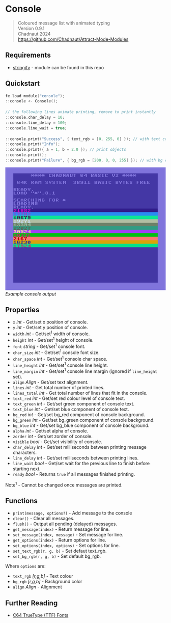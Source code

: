 # Console

> Coloured message list with animated typing  
> Version 0.9.1  
> Chadnaut 2024  
> https://github.com/Chadnaut/Attract-Mode-Modules

## Requirements

- [stringify](https://github.com/Chadnaut/Attract-Mode-Modules/blob/master/modules/stringify) - module can be found in this repo

## Quickstart

```cpp
fe.load_module("console");
::console <- Console();

// the following lines animate printing, remove to print instantly
::console.char_delay = 10;
::console.line_delay = 100; 
::console.line_wait = true;

::console.print("Success", { text_rgb = [0, 255, 0] }); // with text colour
::console.print("Info");
::console.print({ a = 1, b = 2.0 }); // print objects
::console.print();
::console.print("Failure", { bg_rgb = [200, 0, 0, 255] }); // with bg colour
```

![Example](example.png)\
*Example console output*

## Properties

- `x` *int* - Get/set x position of console.
- `y` *int* - Get/set y position of console.
- `width` *int* - Get/set<sup>1</sup> width of console.
- `height` *int* - Get/set<sup>1</sup> height of console.
- `font` *string* - Get/set<sup>1</sup> console font.
- `char_size` *int* - Get/set<sup>1</sup> console font size.
- `char_space` *int* - Get/set<sup>1</sup> console char space.
- `line_height` *int* - Get/set<sup>1</sup> console line height.
- `line_margin` *int* - Get/set<sup>1</sup> console line margin (ignored if `line_height` set).
- `align` *Align* - Get/set text alignment.
- `lines` *int* - Get total number of printed lines.
- `lines_total` *int* - Get total number of lines that fit in the console.
- `text_red` *int* - Get/set red colour level of console text.
- `text_green` *int* - Get/set green component of console text.
- `text_blue` *int* - Get/set blue component of console text.
- `bg_red` *int* - Get/set bg_red component of console background.
- `bg_green` *int* - Get/set bg_green component of console background.
- `bg_blue` *int* - Get/set bg_blue component of console background.
- `alpha` *int* - Get/set alpha of console.
- `zorder` *int* - Get/set zorder of console.
- `visible` *bool* - Get/set visibility of console.
- `char_delay` *int* - Get/set milliseconds between printing message characters.
- `line_delay` *int* - Get/set milliseconds between printing lines.
- `line_wait` *bool* - Get/set wait for the previous line to finish before starting next.
- `ready` *bool* - Returns `true` if all messages finished printing.

Note<sup>1</sup> - Cannot be changed once messages are printed.

## Functions

- `print(message, options?)` - Add message to the console
- `clear()` - Clear all messages.
- `flush()` - Output all pending (delayed) messages.
- `get_message(index)` - Return message for line.
- `set_message(index, message)` - Set message for line.
- `get_options(index)` - Return options for line.
- `set_options(index, options)` - Set options for line.
- `set_text_rgb(r, g, b)` - Set defaut text_rgb.
- `set_bg_rgb(r, g, b)` - Set default bg_rgb.

Where `options` are:
- `text_rgb` *[r,g,b]* - Text colour
- `bg_rgb` *[r,g,b]* - Background color
- `align` *Align* - Alignment

## Further Reading

- [C64 TrueType (TTF) Fonts](https://style64.org/c64-truetype)
